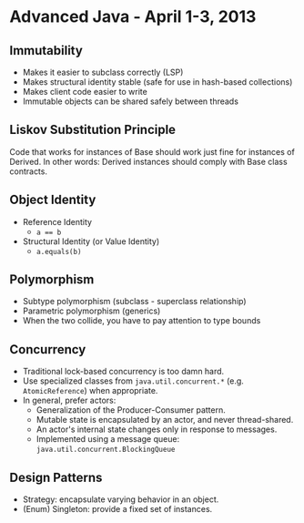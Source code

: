 Advanced Java - April 1-3, 2013
===============================

Immutability
------------

* Makes it easier to subclass correctly (LSP)
* Makes structural identity stable (safe for use in hash-based collections)
* Makes client code easier to write
* Immutable objects can be shared safely between threads

Liskov Substitution Principle
-----------------------------

Code that works for instances of Base should work just fine for instances of Derived. In other words: Derived instances should comply with Base class contracts.

Object Identity
---------------

* Reference Identity
  - `a == b`
* Structural Identity (or Value Identity)
  - `a.equals(b)`

Polymorphism
------------

* Subtype polymorphism (subclass - superclass relationship)
* Parametric polymorphism (generics)
* When the two collide, you have to pay attention to type bounds

Concurrency
-----------

* Traditional lock-based concurrency is too damn hard.
* Use specialized classes from `java.util.concurrent.*` (e.g. `AtomicReference`) when appropriate.
* In general, prefer actors:
  - Generalization of the Producer-Consumer pattern.
  - Mutable state is encapsulated by an actor, and never thread-shared.
  - An actor's internal state changes only in response to messages.
  - Implemented using a message queue: `java.util.concurrent.BlockingQueue`

Design Patterns
---------------

* Strategy: encapsulate varying behavior in an object.
* (Enum) Singleton: provide a fixed set of instances.
